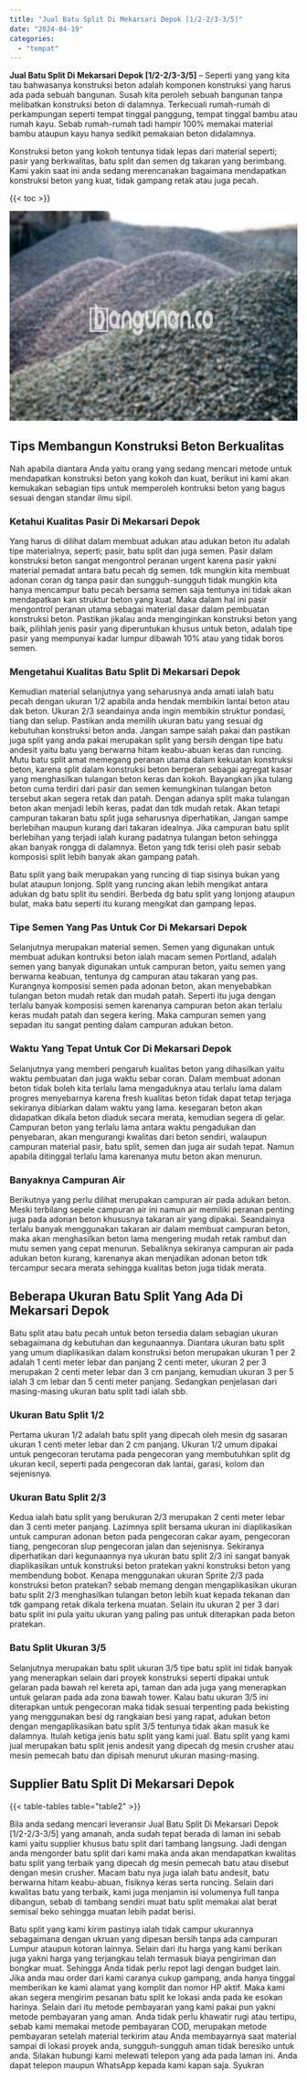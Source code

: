 ```yaml
---
title: "Jual Batu Split Di Mekarsari Depok [1/2-2/3-3/5]"
date: "2024-04-19"
categories: 
  - "tempat"
---
```


**Jual Batu Split Di Mekarsari Depok \[1/2-2/3-3/5\]** – Seperti yang yang kita tau bahwasanya konstruksi beton adalah komponen konstruksi yang harus ada pada sebuah bangunan. Susah kita peroleh sebuah bangunan tanpa melibatkan konstruksi beton di dalamnya. Terkecuali rumah-rumah di perkampungan seperti tempat tinggal panggung, tempat tinggal bambu atau rumah kayu. Sebab rumah-rumah tadi hampir 100% memakai material bambu ataupun kayu hanya sedikit pemakaian beton didalamnya.

Konstruksi beton yang kokoh tentunya tidak lepas dari material seperti; pasir yang berkwalitas, batu split dan semen dg takaran yang berimbang. Kami yakin saat ini anda sedang merencanakan bagaimana mendapatkan konstruksi beton yang kuat, tidak gampang retak atau juga pecah.

{{< toc >}}

![Jual Batu Split Di Mekarsari Depok [1/2-2/3-3/5]](/images/jual-batu-split-15.png)

## Tips Membangun Konstruksi Beton Berkualitas

Nah apabila diantara Anda yaitu orang yang sedang mencari metode untuk mendapatkan konstruksi beton yang kokoh dan kuat, berikut ini kami akan kemukakan sebagian tips untuk memperoleh kontruksi beton yang bagus sesuai dengan standar ilmu sipil.

### Ketahui Kualitas Pasir Di Mekarsari Depok

Yang harus di dilihat dalam membuat adukan atau adukan beton itu adalah tipe materialnya, seperti; pasir, batu split dan juga semen. Pasir dalam konstruksi beton sangat mengontrol peranan urgent karena pasir yakni material pemadat antara batu pecah dg semen. tdk mungkin kita membuat adonan coran dg tanpa pasir dan sungguh-sungguh tidak mungkin kita hanya mencampur batu pecah bersama semen saja tentunya ini tidak akan mendapatkan kan struktur beton yang kuat. Maka dalam hal ini pasir mengontrol peranan utama sebagai material dasar dalam pembuatan konstruksi beton. Pastikan jikalau anda menginginkan konstruksi beton yang baik, pilihlah jenis pasir yang diperuntukan khusus untuk beton, adalah tipe pasir yang mempunyai kadar lumpur dibawah 10% atau yang tidak boros semen.

### Mengetahui Kualitas Batu Split Di Mekarsari Depok

Kemudian material selanjutnya yang seharusnya anda amati ialah batu pecah dengan ukuran 1/2 apabila anda hendak membikin lantai beton atau dak beton. Ukuran 2/3 seandainya anda ingin membikin struktur pondasi, tiang dan selup. Pastikan anda memilih ukuran batu yang sesuai dg kebutuhan konstruksi beton anda. Jangan sampe salah pakai dan pastikan juga split yang anda pakai merupakan split yang bersih dengan tipe batu andesit yaitu batu yang berwarna hitam keabu-abuan keras dan runcing. Mutu batu split amat memegang peranan utama dalam kekuatan konstruksi beton, karena split dalam konstruksi beton berperan sebagai agregat kasar yang menghasilkan tulangan beton keras dan kokoh. Bayangkan jika tulang beton cuma terdiri dari pasir dan semen kemungkinan tulangan beton tersebut akan segera retak dan patah. Dengan adanya split maka tulangan beton akan menjadi lebih keras, padat dan tdk mudah retak. Akan tetapi campuran takaran batu split juga seharusnya diperhatikan, Jangan sampe berlebihan maupun kurang dari takaran idealnya. Jika campuran batu split berlebihan yang terjadi ialah kurang padatnya tulangan beton sehingga akan banyak rongga di dalamnya. Beton yang tdk terisi oleh pasir sebab komposisi split lebih banyak akan gampang patah.

Batu split yang baik merupakan yang runcing di tiap sisinya bukan yang bulat ataupun lonjong. Split yang runcing akan lebih mengikat antara adukan dg batu split itu sendiri. Berbeda dg batu split yang lonjong ataupun bulat, maka batu seperti itu kurang mengikat dan gampang lepas.

### Tipe Semen Yang Pas Untuk Cor Di Mekarsari Depok

Selanjutnya merupakan material semen. Semen yang digunakan untuk membuat adukan kontruksi beton ialah macam semen Portland, adalah semen yang banyak digunakan untuk campuran beton, yaitu semen yang berwarna keabuan, tentunya dg campuran atau takaran yang pas. Kurangnya komposisi semen pada adonan beton, akan menyebabkan tulangan beton mudah retak dan mudah patah. Seperti itu juga dengan terlalu banyak komposisi semen karenanya campuran beton akan terlalu keras mudah patah dan segera kering. Maka campuran semen yang sepadan itu sangat penting dalam campuran adukan beton.

### Waktu Yang Tepat Untuk Cor Di Mekarsari Depok

Selanjutnya yang memberi pengaruh kualitas beton yang dihasilkan yaitu waktu pembuatan dan juga waktu sebar coran. Dalam membuat adonan beton tidak boleh kita terlalu lama mengaduknya atau terlalu lama dalam progres menyebarnya karena fresh kualitas beton tidak dapat tetap terjaga sekiranya dibiarkan dalam waktu yang lama. kesegaran beton akan didapatkan dikala beton diaduk secara merata, kemudian segera di gelar. Campuran beton yang terlalu lama antara waktu pengadukan dan penyebaran, akan mengurangi kwalitas dari beton sendiri, walaupun campuran material pasir, batu split, semen dan juga air sudah tepat. Namun apabila ditinggal terlalu lama karenanya mutu beton akan menurun.

### Banyaknya Campuran Air

Berikutnya yang perlu dilihat merupakan campuran air pada adukan beton. Meski terbilang sepele campuran air ini namun air memiliki peranan penting juga pada adonan beton khususnya takaran air yang dipakai. Seandainya terlalu banyak menggunakan takaran air dalam membuat campuran beton, maka akan menghasilkan beton lama mengering mudah retak rambut dan mutu semen yang cepat menurun. Sebaliknya sekiranya campuran air pada adukan beton kurang, karenanya akan menjadikan adonan beton tdk tercampur secara merata sehingga kualitas beton juga tidak merata.

## Beberapa Ukuran Batu Split Yang Ada Di Mekarsari Depok

Batu split atau batu pecah untuk beton tersedia dalam sebagian ukuran sebagaimana dg kebutuhan dan kegunaannya. Diantara ukuran batu split yang umum diaplikasikan dalam konstruksi beton merupakan ukuran 1 per 2 adalah 1 centi meter lebar dan panjang 2 centi meter, ukuran 2 per 3 merupakan 2 centi meter lebar dan 3 cm panjang, kemudian ukuran 3 per 5 ialah 3 cm lebar dan 5 centi meter panjang. Sedangkan penjelasan dari masing-masing ukuran batu split tadi ialah sbb.

### Ukuran Batu Split 1/2

Pertama ukuran 1/2 adalah batu split yang dipecah oleh mesin dg sasaran ukuran 1 centi meter lebar dan 2 cm panjang. Ukuran 1/2 umum dipakai untuk pengecoran terutama pada pengecoran yang membutuhkan split dg ukuran kecil, seperti pada pengecoran dak lantai, garasi, kolom dan sejenisnya.

### Ukuran Batu Split 2/3

Kedua ialah batu split yang berukuran 2/3 merupakan 2 centi meter lebar dan 3 centi meter panjang. Lazimnya split bersama ukuran ini diaplikasikan untuk campuran adonan beton pada pengecoran cakar ayam, pengecoran tiang, pengecoran slup pengecoran jalan dan sejenisnya. Sekiranya diperhatikan dari kegunaannya nya ukuran batu split 2/3 ini sangat banyak diaplikasikan untuk konstruksi beton pratekan yakni konstruksi beton yang membendung bobot. Kenapa menggunakan ukuran Sprite 2/3 pada konstruksi beton pratekan? sebab memang dengan mengaplikasikan ukuran batu split 2/3 menghasilkan tulangan beton lebih kuat kepada tekanan dan tdk gampang retak dikala terkena muatan. Selain itu ukuran 2 per 3 dari batu split ini pula yaitu ukuran yang paling pas untuk diterapkan pada beton pratekan.

### Batu Split Ukuran 3/5

Selanjutnya merupakan batu split ukuran 3/5 tipe batu split ini tidak banyak yang menerapkan selain dari proyek konstruksi seperti dipakai untuk gelaran pada bawah rel kereta api, taman dan ada juga yang menerapkan untuk gelaran pada ada zona bawah tower. Kalau batu ukuran 3/5 ini diterapkan untuk pengecoran maka tidak sesuai terpenting pada bekisting yang menggunakan besi dg rangkaian besi yang rapat, adukan beton dengan mengaplikasikan batu split 3/5 tentunya tidak akan masuk ke dalamnya. Itulah ketiga jenis batu split yang kami jual. Batu split yang kami jual merupakan batu split jenis andesit yang dipecah dg mesin crusher atau mesin pemecah batu dan dipisah menurut ukuran masing-masing.

## Supplier Batu Split Di Mekarsari Depok

{{< table-tables table="table2" >}}

Bila anda sedang mencari leveransir Jual Batu Split Di Mekarsari Depok \[1/2-2/3-3/5\] yang amanah, anda sudah tepat berada di laman ini sebab kami yaitu supplier khusus batu split dari tambang langsung. Jadi dengan anda mengorder batu split dari kami maka anda akan mendapatkan kwalitas batu split yang terbaik yang dipecah dg mesin pemecah batu atau disebut dengan mesin crusher. Macam batu nya juga ialah batu andesit, batu berwarna hitam keabu-abuan, fisiknya keras serta runcing. Selain dari kwalitas batu yang terbaik, kami juga menjamin isi volumenya full tanpa dibangun, sebab di tambang sendiri muat batu split memakai alat berat semisal beko sehingga muatan lebih padat berisi.

Batu split yang kami kirim pastinya ialah tidak campur ukurannya sebagaimana dengan ukruan yang dipesan bersih tanpa ada campuran Lumpur ataupun kotoran lainnya. Selain dari itu harga yang kami berikan juga yakni harga yang terjangkau telah termasuk biaya pengiriman dan bongkar muat. Sehingga Anda tidak perlu repot lagi dengan budget lain. Jika anda mau order dari kami caranya cukup gampang, anda hanya tinggal memberikan ke kami alamat yang komplit dan nomor HP aktif. Maka kami akan segera mengirim pesanan batu split ke lokasi anda pada ke esokan harinya. Selain dari itu metode pembayaran yang kami pakai pun yakni metode pembayaran yang aman. Anda tidak perlu khawatir rugi atau tertipu, sebab kami memakai metode pembayaran COD, merupakan metode pembayaran setelah material terkirim atau Anda membayarnya saat material sampai di lokasi proyek anda, sungguh-sungguh aman tidak beresiko untuk anda. Silakan hubungi kami melewati telepon yang ada pada laman ini. Anda dapat telepon maupun WhatsApp kepada kami kapan saja. Syukran

